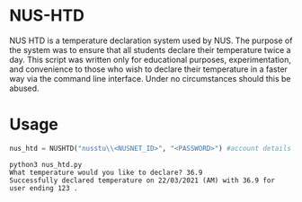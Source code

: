 # NUS-HTD

NUS HTD is a temperature declaration system used by NUS. The purpose of the system was to ensure that all students declare their temperature twice a day.
This script was written only for educational purposes, experimentation, and convenience to those who wish to declare their temperature
in a faster way via the command line interface. Under no circumstances should this be abused.

# Usage

```python
nus_htd = NUSHTD("nusstu\\<NUSNET_ID>", "<PASSWORD>") #account details to be filled
```

`python3 nus_htd.py` <br />
`What temperature would you like to declare? 36.9` <br />
`Successfully declared temperature on 22/03/2021 (AM) with 36.9 for user ending 123 .`
